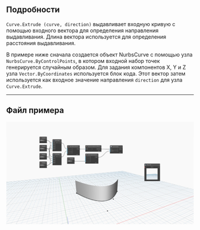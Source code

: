 ## Подробности
`Curve.Extrude (curve, direction)` выдавливает входную кривую с помощью входного вектора для определения направления выдавливания. Длина вектора используется для определения расстояния выдавливания.

В примере ниже сначала создается объект NurbsCurve с помощью узла `NurbsCurve.ByControlPoints`, в котором входной набор точек генерируется случайным образом. Для задания компонентов X, Y и Z узла `Vector.ByCoordinates` используется блок кода. Этот вектор затем используется как входное значение направления `direction` для узла `Curve.Extrude`.
___
## Файл примера

![Curve.Extrude(curve, direction)](./Autodesk.DesignScript.Geometry.Curve.Extrude(curve,%20direction)_img.jpg)
